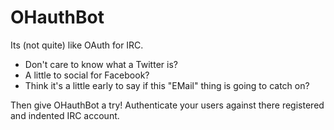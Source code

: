 OHauthBot
=========

Its (not quite) like OAuth for IRC.

* Don't care to know what a Twitter is?
* A little to social for Facebook?
* Think it's a little early to say if this "EMail" thing is going to catch on?

Then give OHauthBot a try! Authenticate your users against there registered and indented IRC account.
